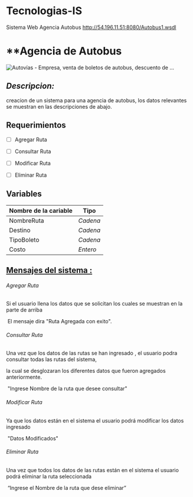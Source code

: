 # Tecnologias-IS
Sistema Web Agencia Autobus  http://54.196.11.51:8080/Autobus1.wsdl


# **Agencia de Autobus

![Autovías - Empresa, venta de boletos de autobus, descuento de ...](https://www.autovias.com.mx/application/public/img/empresa/empresa_header.png)

## *Descripcion:*

creacion de un sistema para una agencia de autobus, los datos relevantes se muestran en las descripciones de abajo.

## Requerimientos 

- [ ] Agregar Ruta
- [ ] Consultar Ruta
- [ ] Modificar Ruta
- [ ] Eliminar Ruta



## **Variables**

| Nombre de la cariable | Tipo     |
| --------------------- | -------- |
| NombreRuta            | *Cadena* |
| Destino               | *Cadena* |
| TipoBoleto            | *Cadena* |
| Costo                 | *Entero* |



## <u>Mensajes del sistema :</u>



###### Agregar Ruta

Si  el usuario llena los datos que se solicitan  los cuales se muestran en la parte de arriba

​				El mensaje dira "Ruta Agregada con exito".

###### Consultar Ruta

Una vez que los datos de las rutas se han ingresado , el usuario podra consultar todas las rutas del sistema,

la cual se desglozaran los diferentes datos que fueron agregados anteriormente.

​				"Ingrese Nombre de la ruta que desee consultar"

###### Modificar Ruta

Ya que los datos están en el sistema el usuario podrá modificar los datos ingresado

​							"Datos Modificados"

###### Eliminar Ruta

Una vez que todos los datos de las rutas están en el sistema el usuario podrá eliminar la ruta seleccionada 												

​					“Ingrese el Nombre de la ruta que dese eliminar”













